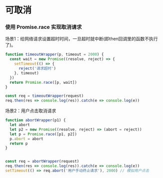 # 可取消

### 使用 Promise.race 实现取消请求

场景1：给网络请求设置超时时间，一旦超时就中断(即then回调里的函数不执行了)。

``` js
function timeoutWrapper(p, timeout = 2000) {
  const wait = new Promise((resolve, reject) => {
    setTimeout(() => {
      reject('请求超时')
    }, timeout)
  })
  return Promise.race([p, wait])
}

const req = timeoutWrapper(request)
req.then(res => console.log(res)).catch(e => console.log(e))
```

场景2：用户点击取消请求

``` js
function abortWrapper(p1) {
  let abort
  let p2 = new Promise((resolve, reject) => (abort = reject))
  let p = Promise.race([p1, p2])
  p.abort = abort
  return p
}


const req = abortWrapper(request)
req.then(res => console.log(res)).catch(e => console.log(e))
setTimeout(() => req.abort('用户手动终止请求'), 2000) // 模拟用户点击
```







